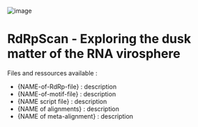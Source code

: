 ![image](https://user-images.githubusercontent.com/59948455/141881711-f944a6b8-dd1d-412c-ac43-0438d1d818e6.png)
# RdRpScan - Exploring the dusk matter of the RNA virosphere 

Files and ressources available :
- {NAME-of-RdRp-file} : description
- {NAME-of-motif-file} : description
- {NAME script file} : description
- {NAME of alignments} : description
- {NAME of meta-alignment} : description
